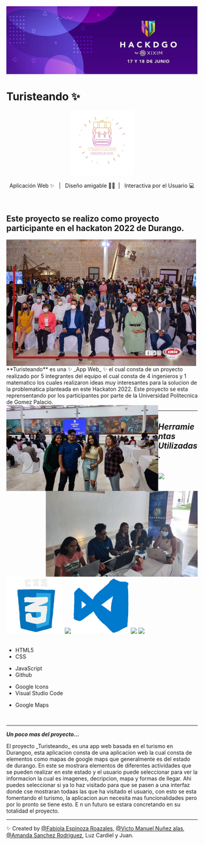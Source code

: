 <img  src="https://github.com/AmySRGreen/Hack2022/blob/demo/picture/portada.jpeg" hight="150" />

# Turisteando ✨

<div align='center' >
<img  src="https://github.com/AmySRGreen/Hack2022/blob/demo/picture/icono%20(2).jpeg" width="170" />
</div>

<p align='center'>Aplicación Web ✨ &nbsp;&nbsp;|&nbsp;&nbsp; Diseño amigable ✍🏼&nbsp;&nbsp;|&nbsp;&nbsp; Interactiva por el Usuario 💻</p>
<br>

## Este proyecto se realizo como proyecto participante en el hackaton 2022 de Durango.

<img align='center' src="https://github.com/AmySRGreen/Hack2022/blob/demo/picture/todos.jpeg" width="500" hight="100" />
<br>
**Turisteando** es una ✨ _App Web_ ✨ el cual consta  de un proyecto realizado por 5 integrantes del equipo el cual consta de 4 ingenieros y 1 matematico los cuales realizaron ideas muy interesantes para la solucion de la problematica planteada en este Hackaton 2022. Este proyecto se esta reprensentando por los participantes por parte de la Universidad Politecnica de Gomez Palacio.

<img align='left' src="https://github.com/AmySRGreen/Hack2022/blob/demo/picture/integrantes.jpeg"  width="400" />
<img align='right' src="https://github.com/AmySRGreen/Hack2022/blob/demo/picture/integrantes%20(2).jpeg" width="400" /> 

---


## ***Herramientas Utilizadas.***
<br>
<div>

<img  src="https://media3.giphy.com/media/XAxylRMCdpbEWUAvr8/giphy.gif?cid=6c09b952phtpxuk4fvu40wvpiv9c9ar18pvmx2tusrz1s1dw&rid=giphy.gif&ct=s" width="150" />
<img  src="https://raw.githubusercontent.com/Zenfection/Image/master/2021/06/08-15-57-53-68747470733a2f2f6d65646961302e67697068792e636f6d2f6d656469612f667345615a6c644e43384131504a336d77702f736f757263652e676966.gif" width="150" />
<img  src="https://www.disenowebwordpress.com/wp-content/uploads/2018/08/animationJS.gif" width="150" />
<img  src="https://raw.githubusercontent.com/StewartGF/StewartGF/master/images/vscode.gif" width="150" />
<img  src="https://pbs.twimg.com/profile_images/1457795334814326785/51T6idIA_400x400.png" width="150" />
<img  src="https://i.pinimg.com/originals/7d/06/89/7d068990a6d0fa0b99d8ca96afde86dc.gif" width="150" />

  </div>
  <br>
  
- HTML5
- CSS
* JavaScript
* Github
+ Google Icons
+ Visual Studio Code
* Google Maps

<br>


---

***Un poco mas del proyecto...***
<br>
<p>El proyecto _Turisteando_ es una app web basada en el turismo en Durangoo, esta aplicacion consta de una aplicacion web la cual consta de elementos como mapas de google maps que generalmente es del estado de durango. En este se mostrara elementos de diferentes actividades que se pueden realizar en este estado y el usuario puede seleccionar para ver la informacion la cual es imagenes, decripcion, mapa y formas de llegar. Ahi puedes seleccionar si ya lo haz visitado para que se pasen a una interfaz donde cse mostraran todaas las que ha visitado el usuario, con esto se esta fomentando el turismo, la aplicacion aun necesita mas funcionalidades pero por lo pronto se tiene esto. E n un futuro se estara concretando en su totalidad el proyecto. </p>


---
✨ Created by [@Fabiola Espinoza Roazales](https://github.com/fabyupgop), [@Victo Manuel Nuñez alas](https://github.com/VictorManuelSalas), [@Amanda Sanchez Rodriguez](https://github.com/AmySRGreen), Luz Cardiel y Juan. 

